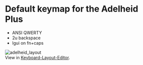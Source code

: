 # Default keymap for the Adelheid Plus

- ANSI QWERTY
- 2u backspace
- lgui on fn+caps

![adelheid_layout](https://gist.githubusercontent.com/floookay/7bf6511a8d84804d32de4d7bbe3bd0fb/raw/dffd622a762463f341466ffecefad3b31ad3ee4f/layout.png)  
View in [Keyboard-Layout-Editor](http://www.keyboard-layout-editor.com/#/gists/57b8a9ee4aeb89308701e20eda9b5dfc).
